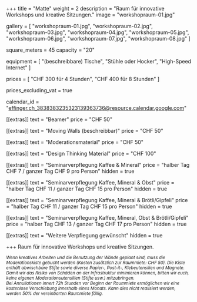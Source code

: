 +++
title = "Matte"
weight = 2
description = "Raum für innovative Workshops und kreative Sitzungen."
image = "workshopraum-01.jpg"

gallery = [
  "workshopraum-01.jpg",
  "workshopraum-02.jpg",
  "workshopraum-03.jpg",
  "workshopraum-04.jpg",
  "workshopraum-05.jpg",
  "workshopraum-06.jpg",
  "workshopraum-07.jpg",
  "workshopraum-08.jpg"
]

square_meters = 45
capacity = "20"

equipment = [
  "(beschreibbare) Tische",
  "Stühle oder Hocker",
  "High-Speed Internet"
]

prices = [
  "CHF 300 für 4 Stunden",
  "CHF 400 für 8 Stunden"
]

prices_excluding_vat = true

calendar_id = "effinger.ch_3838383235323139363736@resource.calendar.google.com"

[[extras]]
text = "Beamer"
price = "CHF 50"

[[extras]]
text = "Moving Walls (beschreibbar)"
price = "CHF 50"

[[extras]]
text = "Moderationsmaterial"
price = "CHF 50"

[[extras]]
text = "Design Thinking Material"
price = "CHF 100"

[[extras]]
text = "Seminarverpflegung Kaffee & Mineral"
price = "halber Tag CHF 7 / ganzer Tag CHF 9 pro Person"
hidden = true

[[extras]]
text = "Seminarverpflegung Kaffee, Mineral & Obst"
price = "halber Tag CHF 11 / ganzer Tag CHF 15 pro Person"
hidden = true

[[extras]]
text = "Seminarverpflegung Kaffee, Mineral & Brötli/Gipfeli"
price = "halber Tag CHF 11 / ganzer Tag CHF 15 pro Person"
hidden = true

[[extras]]
text = "Seminarverpflegung Kaffee, Mineral, Obst & Brötli/Gipfeli"
price = "halber Tag CHF 13 / ganzer Tag CHF 17 pro Person"
hidden = true

[[extras]]
text = "Weitere Verpflegung gewünscht"
hidden = true

+++
Raum für innovative Workshops und kreative Sitzungen.

<small><em>
Wenn kreatives Arbeiten und die Benutzung der Wände geplant sind, muss die Moderationskiste gebucht werden (Kosten zusätzlich zur Raummiete: CHF 50). Die Kiste enthält abwischbare Stifte sowie diverse Papier-, Post-it-, Klebeutensilien und Magnete.<br>
Damit wir das Risiko von Schäden an der Infrastruktur minimieren können, bitten wir euch, keine eigenen Moderationsutensilien (Stifte usw.) mitzubringen.<br>
Bei Annullationen innert 72h Stunden vor Beginn der Raummiete ermöglichen wir eine kostenlose Verschiebung innerhalb eines Monats. Kann dies nicht realisiert werden, werden 50% der vereinbarten Raummiete fällig.
</em></small>
